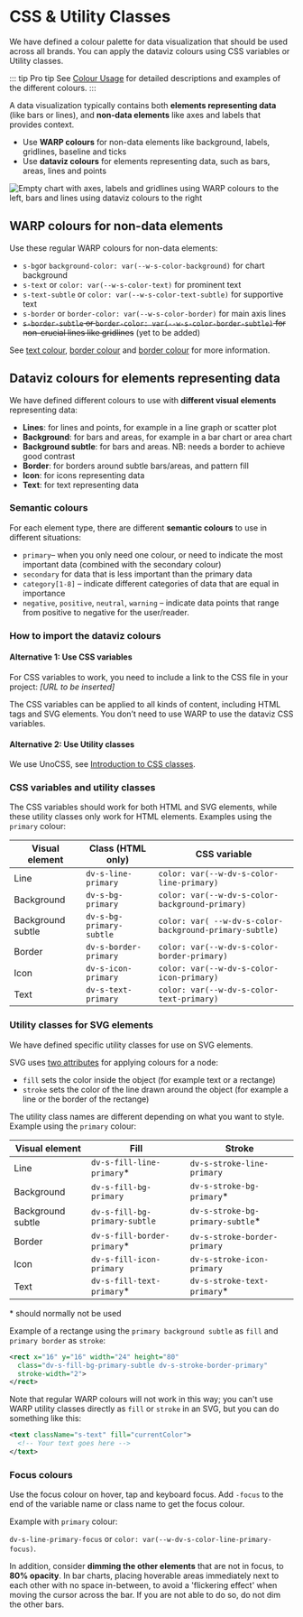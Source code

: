 # CSS & Utility Classes

We have defined a colour palette for data visualization that should be used across all brands. You can apply the dataviz colours using CSS variables or Utility classes.

::: tip Pro tip
See [Colour Usage](/foundations/data-visualization/colour-usage/) for detailed descriptions and examples of the different colours. 
:::

A data visualization typically contains both **elements representing data** (like bars or lines), and **non-data elements** like axes and labels that provides context. 
- Use **WARP colours** for non-data elements like background, labels, gridlines, baseline and ticks
- Use **dataviz colours** for elements representing data, such as bars, areas, lines and points 

![Empty chart with axes, labels and gridlines using WARP colours to the left, bars and lines using dataviz colours to the right](/foundations/dataviz/chart-vs-data-colours.png)

## WARP colours for non-data elements 

Use these regular WARP colours for non-data elements:
- `s-bg`or `background-color: var(--w-s-color-background)` for chart background
- `s-text` or `color: var(--w-s-color-text)` for prominent text
- `s-text-subtle` or `color: var(--w-s-color-text-subtle)` for supportive text
- `s-border` or `border-color: var(--w-s-color-border)` for main axis lines
- ~~`s-border-subtle` or `border-color: var(--w-s-color-border-subtle)` for non-crucial lines like gridlines~~ (yet to be added)

See [text colour](/foundations/css-classes/text-color/), [border colour](/foundations/css-classes/border-color/) and [border colour](/foundations/css-classes/background-color/) for more information. 

## Dataviz colours for elements representing data
We have defined different colours to use with **different visual elements** representing data:
- **Lines**: for lines and points, for example in a line graph or scatter plot
- **Background**: for bars and areas, for example in a bar chart or area chart
- **Background subtle**: for bars and areas. NB: needs a border to achieve good contrast
- **Border**: for borders around subtle bars/areas, and pattern fill
- **Icon**: for icons representing data
- **Text**: for text representing data

### Semantic colours

For each element type, there are different **semantic colours** to use in different situations:
- `primary`– when you only need one colour, or need to indicate the most important data (combined with the secondary colour)
- `secondary` for data that is less important than the primary data
- `category[1-8]` – indicate different categories of data that are equal in importance
- `negative`, `positive`, `neutral`, `warning` – indicate data points that range from positive to negative for the user/reader.

### How to import the dataviz colours

#### Alternative 1: Use CSS variables
For CSS variables to work, you need to include a link to the CSS file in your project: *[URL to be inserted]*

The CSS variables can be applied to all kinds of content, including HTML tags and SVG elements. You don’t need to use WARP to use the dataviz CSS variables. 

#### Alternative 2: Use Utility classes
We use UnoCSS, see [Introduction to CSS classes](/foundations/css-classes/unocss/).

### CSS variables and utility classes

The CSS variables should work for both HTML and SVG elements, while these utility classes only work for HTML elements. Examples using the `primary` colour:

| Visual element | Class (HTML only)   | CSS variable      |  
| -------------- | ------------------- |  ----------------- | 
| Line           | `dv-s-line-primary` | `color: var(--w-dv-s-color-line-primary)` |
| Background     | `dv-s-bg-primary` |  `color: var(--w-dv-s-color-background-primary)` | 
| Background subtle | `dv-s-bg-primary-subtle` |`color: var( --w-dv-s-color-background-primary-subtle)` | 
| Border         | `dv-s-border-primary` |`color: var(--w-dv-s-color-border-primary)` |
| Icon           | `dv-s-icon-primary` | `color: var(--w-dv-s-color-icon-primary)` |
| Text           | `dv-s-text-primary` | `color: var(--w-dv-s-color-text-primary)` |

### Utility classes for SVG elements

We have defined specific utility classes for use on SVG elements.

SVG uses [two attributes](https://developer.mozilla.org/en-US/docs/Web/SVG/Tutorial/Fills_and_Strokes) for applying colours for a node: 
- `fill` sets the color inside the object (for example text or a rectange)
- `stroke` sets the color of the line drawn around the object (for example a line or the  border of the rectange)

The utility class names are different depending on what you want to style. Example using the `primary` colour:

| Visual element | Fill                | Stroke               |
| -------------- | ------------------- | ------------------- |
| Line           | `dv-s-fill-line-primary`* | `dv-s-stroke-line-primary` |
| Background     | `dv-s-fill-bg-primary` | `dv-s-stroke-bg-primary`* |  
| Background subtle | `dv-s-fill-bg-primary-subtle` | `dv-s-stroke-bg-primary-subtle`* |
| Border         | `dv-s-fill-border-primary`* | `dv-s-stroke-border-primary` |
| Icon           | `dv-s-fill-icon-primary` | `dv-s-stroke-icon-primary` | 
| Text           | `dv-s-fill-text-primary`* | `dv-s-stroke-text-primary`* | 

 \* should normally not be used

Example of a rectange using the `primary background subtle` as `fill` and `primary border` as `stroke`: 

``` xml
<rect x="16" y="16" width="24" height="80"
  class="dv-s-fill-bg-primary-subtle dv-s-stroke-border-primary"
  stroke-width="2">
</rect>
```  

Note that regular WARP colours will not work in this way; you can't use WARP utility classes directly as `fill` or `stroke` in an SVG, but you can do something like this:

``` xml
<text className="s-text" fill="currentColor">
  <!-- Your text goes here -->
</text>
```  

### Focus colours

Use the focus colour on hover, tap and keyboard focus. Add `-focus` to the end of the variable name or class name to get the focus colour. 

Example with `primary` colour:

`dv-s-line-primary-focus` or `color: var(--w-dv-s-color-line-primary-focus)`. 

In addition, consider **dimming the other elements** that are not in focus, to **80% opacity**. In bar charts, placing hoverable areas immediately next to each other with no space in-between, to avoid a 'flickering effect' when moving the cursor across the bar. If you are not able to do so, do not dim the other bars.

